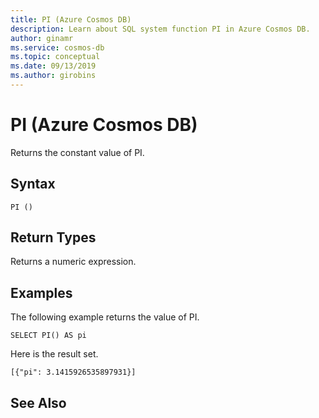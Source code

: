 ```yaml
---
title: PI (Azure Cosmos DB)
description: Learn about SQL system function PI in Azure Cosmos DB.
author: ginamr
ms.service: cosmos-db
ms.topic: conceptual
ms.date: 09/13/2019
ms.author: girobins
---
```

# PI (Azure Cosmos DB)
 Returns the constant value of PI.  
  
## Syntax
  
```  
PI ()  
```  
   
## Return Types
  
  Returns a numeric expression.  
  
## Examples
  
  The following example returns the value of PI.  
  
```  
SELECT PI() AS pi 
```  
  
 Here is the result set.  
  
```  
[{"pi": 3.1415926535897931}]  
```  
  

## See Also
